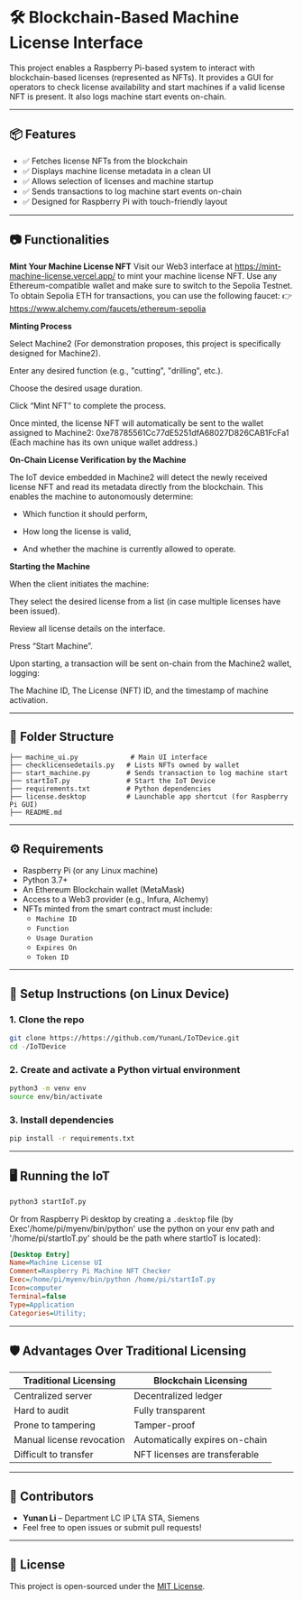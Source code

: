 # 🛠️ Blockchain-Based Machine License Interface

This project enables a Raspberry Pi-based system to interact with blockchain-based licenses (represented as NFTs). It provides a GUI for operators to check license availability and start machines if a valid license NFT is present. It also logs machine start events on-chain.

---

## 📦 Features

- ✅ Fetches license NFTs from the blockchain
- ✅ Displays machine license metadata in a clean UI
- ✅ Allows selection of licenses and machine startup
- ✅ Sends transactions to log machine start events on-chain
- ✅ Designed for Raspberry Pi with touch-friendly layout

---

## 📷 Functionalities

**Mint Your Machine License NFT**
Visit our Web3 interface at https://mint-machine-license.vercel.app/ to mint your machine license NFT.
Use any Ethereum-compatible wallet and make sure to switch to the Sepolia Testnet.
To obtain Sepolia ETH for transactions, you can use the following faucet:
👉 https://www.alchemy.com/faucets/ethereum-sepolia

**Minting Process**

Select Machine2 (For demonstration proposes, this project is specifically designed for Machine2).

Enter any desired function (e.g., "cutting", "drilling", etc.).

Choose the desired usage duration.

Click “Mint NFT” to complete the process.

Once minted, the license NFT will automatically be sent to the wallet assigned to Machine2:
0xe78785561Cc77dE5251dfA68027D826CAB1FcFa1
(Each machine has its own unique wallet address.)

**On-Chain License Verification by the Machine**

The IoT device embedded in Machine2 will detect the newly received license NFT and read its metadata directly from the blockchain.
This enables the machine to autonomously determine:

- Which function it should perform,

- How long the license is valid,

- And whether the machine is currently allowed to operate.

**Starting the Machine**

When the client initiates the machine:

They select the desired license from a list (in case multiple licenses have been issued).

Review all license details on the interface.

Press “Start Machine”.

Upon starting, a transaction will be sent on-chain from the Machine2 wallet, logging:

The Machine ID, The License (NFT) ID, and the timestamp of machine activation.

---

## 📁 Folder Structure

```
├── machine_ui.py             # Main UI interface
├── checklicensedetails.py   # Lists NFTs owned by wallet
├── start_machine.py         # Sends transaction to log machine start
├── startIoT.py              # Start the IoT Device 
├── requirements.txt         # Python dependencies
├── license.desktop          # Launchable app shortcut (for Raspberry Pi GUI)
├── README.md
```

---

## ⚙️ Requirements

- Raspberry Pi (or any Linux machine)
- Python 3.7+
- An Ethereum Blockchain wallet (MetaMask) 
- Access to a Web3 provider (e.g., Infura, Alchemy)
- NFTs minted from the smart contract must include:
  - `Machine ID`
  - `Function`
  - `Usage Duration`
  - `Expires On`
  - `Token ID`

---

## 🧪 Setup Instructions (on Linux Device)

### 1. Clone the repo

```bash
git clone https://https://github.com/YunanL/IoTDevice.git
cd -/IoTDevice
```

### 2. Create and activate a Python virtual environment

```bash
python3 -m venv env
source env/bin/activate
```

### 3. Install dependencies

```bash
pip install -r requirements.txt
```

---

## 🖥️ Running the IoT

```bash
python3 startIoT.py
```

Or from Raspberry Pi desktop by creating a `.desktop` file 
(by Exec'/home/pi/myenv/bin/python' use the python on your env path
and '/home/pi/startIoT.py' should be the path where startIoT is located):

```ini
[Desktop Entry]
Name=Machine License UI
Comment=Raspberry Pi Machine NFT Checker
Exec=/home/pi/myenv/bin/python /home/pi/startIoT.py
Icon=computer
Terminal=false
Type=Application
Categories=Utility;
```

---

## 🛡️ Advantages Over Traditional Licensing

| Traditional Licensing | Blockchain Licensing |
|------------------------|----------------------|
| Centralized server | Decentralized ledger |
| Hard to audit | Fully transparent |
| Prone to tampering | Tamper-proof |
| Manual license revocation | Automatically expires on-chain |
| Difficult to transfer | NFT licenses are transferable |

---

## 🤝 Contributors

- **Yunan Li** – Department LC IP LTA STA, Siemens  
- Feel free to open issues or submit pull requests!

---

## 📜 License

This project is open-sourced under the [MIT License](LICENSE).
